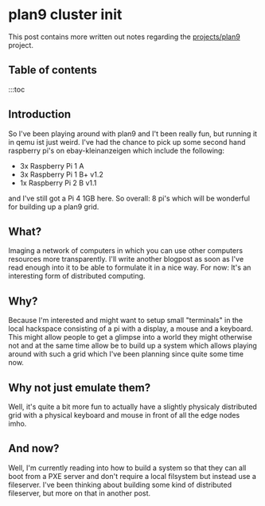 # plan9 cluster init

This post contains more written out notes regarding the [projects/plan9](/projects/plan9) project.

## Table of contents

:::toc

## Introduction

So I've been playing around with plan9 and I't been really fun, but running it in qemu ist just weird. I've had the chance to pick up some second hand raspberry pi's on ebay-kleinanzeigen which include the following:

- 3x Raspberry Pi 1 A
- 3x Raspberry Pi 1 B+ v1.2
- 1x Raspberry Pi 2 B  v1.1

and I've still got a Pi 4 1GB here. So overall: 8 pi's which will be wonderful for building up a plan9 grid.

## What?

Imaging a network of computers in which you can use other computers resources more transparently. I'll write another blogpost as soon as I've read enough into it to be able to formulate it in a nice way. For now: It's an interesting form of distributed computing.

## Why?

Because I'm interested and might want to setup small "terminals" in the local hackspace consisting of a pi with a display, a mouse and a keyboard. This might allow people to get a glimpse into a world they might otherwise not and at the same time allow be to build up a system which allows playing around with such a grid which I've been planning since quite some time now.

## Why not just emulate them?

Well, it's quite a bit more fun to actually have a slightly physicaly distributed grid with a physical keyboard and mouse in front of all the edge nodes imho.

## And now?

Well, I'm currently reading into how to build a system so that they can all boot from a PXE server and don't require a local filsystem but instead use a fileserver. I've been thinking about building some kind of distributed fileserver, but more on that in another post.

